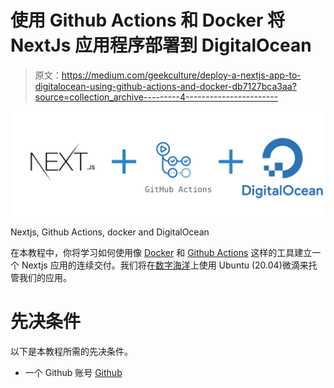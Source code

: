 # 使用 Github Actions 和 Docker 将 NextJs 应用程序部署到 DigitalOcean

> 原文：<https://medium.com/geekculture/deploy-a-nextjs-app-to-digitalocean-using-github-actions-and-docker-db7127bca3aa?source=collection_archive---------4----------------------->

![](img/eb895ba68c10d4c1022ebdde161bf2c1.png)

Nextjs, Github Actions, docker and DigitalOcean

在本教程中，你将学习如何使用像 [Docker](https://www.docker.com/) 和 [Github Actions](https://github.com/features/actions) 这样的工具建立一个 Nextjs 应用的连续交付。我们将在[数字海洋](https://www.digitalocean.com/)上使用 Ubuntu (20.04)微滴来托管我们的应用。

# 先决条件

以下是本教程所需的先决条件。

*   一个 Github 账号 [Github](https://github.com/)